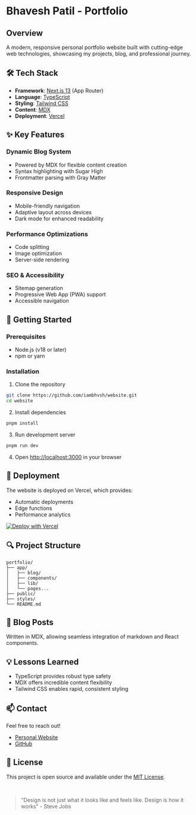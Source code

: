 # Bhavesh Patil - Portfolio

## Overview

A modern, responsive personal portfolio website built with cutting-edge web technologies, showcasing my projects, blog, and professional journey.

## 🛠 Tech Stack

- **Framework**: [Next.js 13](https://nextjs.org/) (App Router)
- **Language**: [TypeScript](https://www.typescriptlang.org/)
- **Styling**: [Tailwind CSS](https://tailwindcss.com/)
- **Content**: [MDX](https://mdxjs.com/)
- **Deployment**: [Vercel](https://vercel.com/)

## ✨ Key Features

### Dynamic Blog System
- Powered by MDX for flexible content creation
- Syntax highlighting with Sugar High
- Frontmatter parsing with Gray Matter

### Responsive Design
- Mobile-friendly navigation
- Adaptive layout across devices
- Dark mode for enhanced readability

### Performance Optimizations
- Code splitting
- Image optimization
- Server-side rendering

### SEO & Accessibility
- Sitemap generation
- Progressive Web App (PWA) support
- Accessible navigation

## 🌟 Getting Started

### Prerequisites
- Node.js (v18 or later)
- npm or yarn

### Installation

1. Clone the repository
```bash
git clone https://github.com/iambhvsh/website.git
cd website
```

2. Install dependencies
```bash
pnpm install
```

3. Run development server
```bash
pnpm run dev
```

4. Open [http://localhost:3000](http://localhost:3000) in your browser

## 🚀 Deployment

The website is deployed on Vercel, which provides:
- Automatic deployments
- Edge functions
- Performance analytics

[![Deploy with Vercel](https://vercel.com/button)](https://vercel.com/new/clone?repository-url=https%3A%2F%2Fgithub.com%2Fiambhvsh%2Fwebsite)

## 🔍 Project Structure

```
portfolio/
├── app/
│   ├── blog/
│   ├── components/
│   ├── lib/
│   └── pages...
├── public/
├── styles/
└── README.md
```

## 📝 Blog Posts

Written in MDX, allowing seamless integration of markdown and React components.

## 💡 Lessons Learned
- TypeScript provides robust type safety
- MDX offers incredible content flexibility
- Tailwind CSS enables rapid, consistent styling

## 📫 Contact

Feel free to reach out! 
- [Personal Website](https://iambhvsh.vercel.app)
- [GitHub](https://github.com/iambhvsh)

## 📄 License

This project is open source and available under the [MIT License](LICENSE).

<br>

> "Design is not just what it looks like and feels like. Design is how it works" - Steve Jobs
